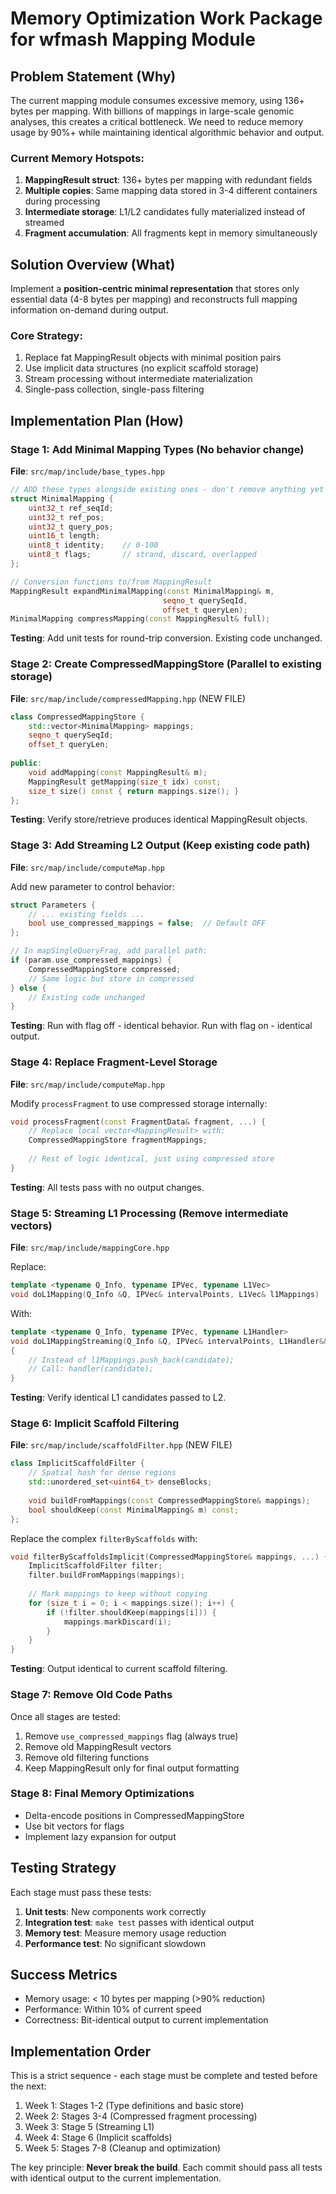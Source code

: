 # Memory Optimization Work Package for wfmash Mapping Module

## Problem Statement (Why)

The current mapping module consumes excessive memory, using 136+ bytes per mapping. With billions of mappings in large-scale genomic analyses, this creates a critical bottleneck. We need to reduce memory usage by 90%+ while maintaining identical algorithmic behavior and output.

### Current Memory Hotspots:
1. **MappingResult struct**: 136+ bytes per mapping with redundant fields
2. **Multiple copies**: Same mapping data stored in 3-4 different containers during processing
3. **Intermediate storage**: L1/L2 candidates fully materialized instead of streamed
4. **Fragment accumulation**: All fragments kept in memory simultaneously

## Solution Overview (What)

Implement a **position-centric minimal representation** that stores only essential data (4-8 bytes per mapping) and reconstructs full mapping information on-demand during output.

### Core Strategy:
1. Replace fat MappingResult objects with minimal position pairs
2. Use implicit data structures (no explicit scaffold storage)
3. Stream processing without intermediate materialization
4. Single-pass collection, single-pass filtering

## Implementation Plan (How)

### Stage 1: Add Minimal Mapping Types (No behavior change)
**File**: `src/map/include/base_types.hpp`

```cpp
// ADD these types alongside existing ones - don't remove anything yet
struct MinimalMapping {
    uint32_t ref_seqId;
    uint32_t ref_pos;
    uint32_t query_pos;
    uint16_t length;
    uint8_t identity;    // 0-100
    uint8_t flags;       // strand, discard, overlapped
};

// Conversion functions to/from MappingResult
MappingResult expandMinimalMapping(const MinimalMapping& m, 
                                  seqno_t querySeqId, 
                                  offset_t queryLen);
MinimalMapping compressMapping(const MappingResult& full);
```

**Testing**: Add unit tests for round-trip conversion. Existing code unchanged.

### Stage 2: Create CompressedMappingStore (Parallel to existing storage)
**File**: `src/map/include/compressedMapping.hpp` (NEW FILE)

```cpp
class CompressedMappingStore {
    std::vector<MinimalMapping> mappings;
    seqno_t querySeqId;
    offset_t queryLen;
    
public:
    void addMapping(const MappingResult& m);
    MappingResult getMapping(size_t idx) const;
    size_t size() const { return mappings.size(); }
};
```

**Testing**: Verify store/retrieve produces identical MappingResult objects.

### Stage 3: Add Streaming L2 Output (Keep existing code path)
**File**: `src/map/include/computeMap.hpp`

Add new parameter to control behavior:
```cpp
struct Parameters {
    // ... existing fields ...
    bool use_compressed_mappings = false;  // Default OFF
};

// In mapSingleQueryFrag, add parallel path:
if (param.use_compressed_mappings) {
    CompressedMappingStore compressed;
    // Same logic but store in compressed
} else {
    // Existing code unchanged
}
```

**Testing**: Run with flag off - identical behavior. Run with flag on - identical output.

### Stage 4: Replace Fragment-Level Storage
**File**: `src/map/include/computeMap.hpp`

Modify `processFragment` to use compressed storage internally:
```cpp
void processFragment(const FragmentData& fragment, ...) {
    // Replace local vector<MappingResult> with:
    CompressedMappingStore fragmentMappings;
    
    // Rest of logic identical, just using compressed store
}
```

**Testing**: All tests pass with no output changes.

### Stage 5: Streaming L1 Processing (Remove intermediate vectors)
**File**: `src/map/include/mappingCore.hpp`

Replace:
```cpp
template <typename Q_Info, typename IPVec, typename L1Vec>
void doL1Mapping(Q_Info &Q, IPVec& intervalPoints, L1Vec& l1Mappings)
```

With:
```cpp
template <typename Q_Info, typename IPVec, typename L1Handler>
void doL1MappingStreaming(Q_Info &Q, IPVec& intervalPoints, L1Handler&& handler)
{
    // Instead of l1Mappings.push_back(candidate);
    // Call: handler(candidate);
}
```

**Testing**: Verify identical L1 candidates passed to L2.

### Stage 6: Implicit Scaffold Filtering
**File**: `src/map/include/scaffoldFilter.hpp` (NEW FILE)

```cpp
class ImplicitScaffoldFilter {
    // Spatial hash for dense regions
    std::unordered_set<uint64_t> denseBlocks;
    
    void buildFromMappings(const CompressedMappingStore& mappings);
    bool shouldKeep(const MinimalMapping& m) const;
};
```

Replace the complex `filterByScaffolds` with:
```cpp
void filterByScaffoldsImplicit(CompressedMappingStore& mappings, ...) {
    ImplicitScaffoldFilter filter;
    filter.buildFromMappings(mappings);
    
    // Mark mappings to keep without copying
    for (size_t i = 0; i < mappings.size(); i++) {
        if (!filter.shouldKeep(mappings[i])) {
            mappings.markDiscard(i);
        }
    }
}
```

**Testing**: Output identical to current scaffold filtering.

### Stage 7: Remove Old Code Paths
Once all stages are tested:
1. Remove `use_compressed_mappings` flag (always true)
2. Remove old MappingResult vectors
3. Remove old filtering functions
4. Keep MappingResult only for final output formatting

### Stage 8: Final Memory Optimizations
- Delta-encode positions in CompressedMappingStore
- Use bit vectors for flags
- Implement lazy expansion for output

## Testing Strategy

Each stage must pass these tests:
1. **Unit tests**: New components work correctly
2. **Integration test**: `make test` passes with identical output
3. **Memory test**: Measure memory usage reduction
4. **Performance test**: No significant slowdown

## Success Metrics

- Memory usage: < 10 bytes per mapping (>90% reduction)
- Performance: Within 10% of current speed
- Correctness: Bit-identical output to current implementation

## Implementation Order

This is a strict sequence - each stage must be complete and tested before the next:

1. Week 1: Stages 1-2 (Type definitions and basic store)
2. Week 2: Stages 3-4 (Compressed fragment processing)
3. Week 3: Stage 5 (Streaming L1)
4. Week 4: Stage 6 (Implicit scaffolds)
5. Week 5: Stages 7-8 (Cleanup and optimization)

The key principle: **Never break the build**. Each commit should pass all tests with identical output to the current implementation.